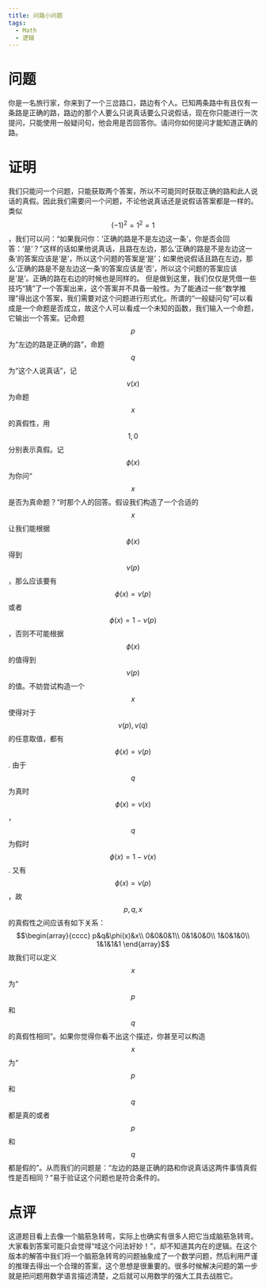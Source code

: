 ```yaml
---
title: 问路小问题
tags:
  - Math
  - 逻辑
---
```


# 问题

你是一名旅行家，你来到了一个三岔路口，路边有个人。已知两条路中有且仅有一条路是正确的路，路边的那个人要么只说真话要么只说假话，现在你只能进行一次提问，只能使用一般疑问句，他会用是否回答你。请问你如何提问才能知道正确的路。

# 证明

我们只能问一个问题，只能获取两个答案，所以不可能同时获取正确的路和此人说话的真假。因此我们需要问一个问题，不论他说真话还是说假话答案都是一样的。类似$$(-1)^2=1^2=1$$，我们可以问：“如果我问你：‘正确的路是不是左边这一条’，你是否会回答：‘是’？”这样的话如果他说真话，且路在左边，那么‘正确的路是不是左边这一条’的答案应该是‘是’，所以这个问题的答案是‘是’；如果他说假话且路在左边，那么‘正确的路是不是左边这一条’的答案应该是‘否’，所以这个问题的答案应该是‘是’。正确的路在右边的时候也是同样的。
但是做到这里，我们仅仅是凭借一些技巧“猜”了一个答案出来，这个答案并不具备一般性。为了能通过一些“数学推理”得出这个答案，我们需要对这个问题进行形式化。所谓的“一般疑问句”可以看成是一个命题是否成立，故这个人可以看成一个未知的函数，我们输入一个命题，它输出一个答案。记命题$$p$$为“左边的路是正确的路”，命题$$q$$为“这个人说真话”，记$$\nu(x)$$为命题$$x$$的真假性，用$$1,0$$分别表示真假。记$$\phi(x)$$为你问“$$x$$是否为真命题？”时那个人的回答。假设我们构造了一个合适的$$x$$让我们能根据$$\phi(x)$$得到$$\nu(p)$$，那么应该要有$$\phi(x)=\nu(p)$$或者$$\phi(x)=1-\nu(p)$$，否则不可能根据$$\phi(x)$$的值得到$$\nu(p)$$的值。不妨尝试构造一个$$x$$使得对于$$\nu(p),\nu(q)$$的任意取值，都有$$\phi(x)=\nu(p)$$. 由于$$q$$为真时$$\phi(x)=\nu(x)$$，$$q$$为假时$$\phi(x)=1-\nu(x)$$. 又有$$\phi(x)=\nu(p)$$，故$$p,q,x$$的真假性之间应该有如下关系：
$$\begin{array}{cccc}
p&q&\phi(x)&x\\
0&0&0&1\\
0&1&0&0\\
1&0&1&0\\
1&1&1&1
\end{array}$$
故我们可以定义$$x$$为“$$p$$和$$q$$的真假性相同”。如果你觉得你看不出这个描述，你甚至可以构造$$x$$为“$$p$$和$$q$$都是真的或者$$p$$和$$q$$都是假的”。从而我们的问题是：“左边的路是正确的路和你说真话这两件事情真假性是否相同？”易于验证这个问题也是符合条件的。

# 点评

这道题目看上去像一个脑筋急转弯，实际上也确实有很多人把它当成脑筋急转弯。大家看到答案可能只会觉得“哇这个问法好妙！”，却不知道其内在的逻辑。在这个版本的解答中我们将一个脑筋急转弯的问题抽象成了一个数学问题，然后利用严谨的推理去得出一个合理的答案，这个思想是很重要的。很多时候解决问题的第一步就是把问题用数学语言描述清楚，之后就可以用数学的强大工具去战胜它。
